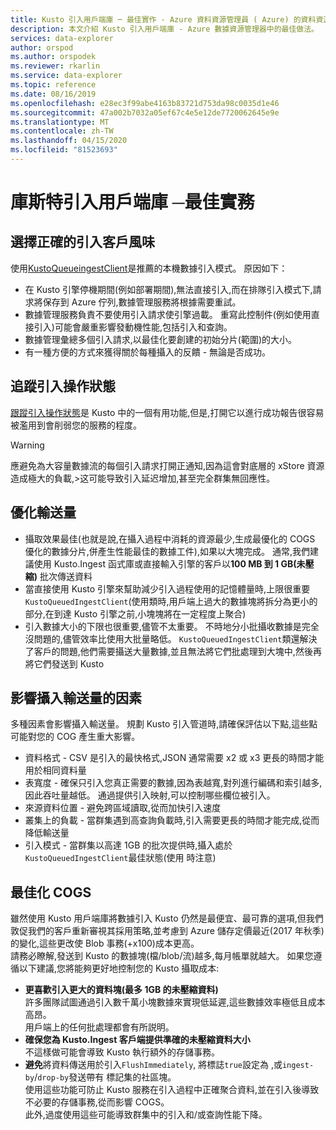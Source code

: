 ```yaml
---
title: Kusto 引入用戶端庫 ─ 最佳實作 - Azure 資料資源管理員 ( Azure) 的資料資源管理員 。微軟文件
description: 本文介紹 Kusto 引入用戶端庫 - Azure 數據資源管理器中的最佳做法。
services: data-explorer
author: orspod
ms.author: orspodek
ms.reviewer: rkarlin
ms.service: data-explorer
ms.topic: reference
ms.date: 08/16/2019
ms.openlocfilehash: e28ec3f99abe4163b83721d753da98c0035d1e46
ms.sourcegitcommit: 47a002b7032a05ef67c4e5e12de7720062645e9e
ms.translationtype: MT
ms.contentlocale: zh-TW
ms.lasthandoff: 04/15/2020
ms.locfileid: "81523693"
---
```

# <a name="kusto-ingest-client-library---best-practices"></a>庫斯特引入用戶端庫 ─最佳實務

## <a name="choosing-the-right-ingestclient-flavor"></a>選擇正確的引入客戶風味
使用[KustoQueueingestClient](kusto-ingest-client-reference.md#interface-ikustoqueuedingestclient)是推薦的本機數據引入模式。 原因如下：
* 在 Kusto 引擎停機期間(例如部署期間),無法直接引入,而在排隊引入模式下,請求將保存到 Azure 佇列,數據管理服務將根據需要重試。
* 數據管理服務負責不要使用引入請求使引擎過載。 重寫此控制件(例如使用直接引入)可能會嚴重影響發動機性能,包括引入和查詢。
* 數據管理彙總多個引入請求,以最佳化要創建的初始分片(範圍)的大小。
* 有一種方便的方式來獲得關於每種攝入的反饋 - 無論是否成功。

## <a name="tracking-ingest-operation-status"></a>追蹤引入操作狀態
[跟蹤引入操作狀態](kusto-ingest-client-status.md#tracking-ingestion-status-kustoqueuedingestclient)是 Kusto 中的一個有用功能,但是,打開它以進行成功報告很容易被濫用到會削弱您的服務的程度。<BR>

> [!WARNING]
> 應避免為大容量數據流的每個引入請求打開正通知,因為這會對底層的 xStore 資源造成極大的負載,>这可能导致引入延迟增加,甚至完全群集無回應性。

## <a name="optimizing-for-throughput"></a>優化輸送量
* 攝取效果最佳(也就是說,在攝入過程中消耗的資源最少,生成最優化的 COGS 優化的數據分片,併產生性能最佳的數據工件),如果以大塊完成。 通常,我們建議使用 Kusto.Ingest 函式庫或直接輸入引擎的客戶以**100 MB 到 1 GB(未壓縮)** 批次傳送資料
* 當直接使用 Kusto 引擎來幫助減少引入過程使用的記憶體量時,上限很重要`KustoQueuedIngestClient`(使用類時,用戶端上過大的數據塊將拆分為更小的部分,在到達 Kusto 引擎之前,小塊塊將在一定程度上聚合)
* 引入數據大小的下限也很重要,儘管不太重要。 不時地分小批攝收數據是完全沒問題的,儘管效率比使用大批量略低。 `KustoQueuedIngestClient`類還解決了客戶的問題,他們需要攝送大量數據,並且無法將它們批處理到大塊中,然後再將它們發送到 Kusto

## <a name="factors-impacting-ingestion-throughput"></a>影響攝入輸送量的因素
多種因素會影響攝入輸送量。 規劃 Kusto 引入管道時,請確保評估以下點,這些點可能對您的 COG 產生重大影響。
* 資料格式 - CSV 是引入的最快格式,JSON 通常需要 x2 或 x3 更長的時間才能用於相同資料量
* 表寬度 - 確保只引入您真正需要的數據,因為表越寬,對列進行編碼和索引越多,因此吞吐量越低。
    通過提供引入映射,可以控制哪些欄位被引入。
* 來源資料位置 - 避免跨區域讀取,從而加快引入速度
* 叢集上的負載 - 當群集遇到高查詢負載時,引入需要更長的時間才能完成,從而降低輸送量
* 引入模式 - 當群集以高達 1GB 的批次提供時,攝入處於`KustoQueuedIngestClient`最佳狀態(使用 時注意)

## <a name="optimizing-for-cogs"></a>最佳化 COGS
雖然使用 Kusto 用戶端庫將數據引入 Kusto 仍然是最便宜、最可靠的選項,但我們敦促我們的客戶重新審視其採用策略,並考慮到 Azure 儲存定價最近(2017 年秋季)的變化,這些更改使 Blob 事務(+x100)成本更高。
<BR>
請務必瞭解,發送到 Kusto 的數據塊(檔/blob/流)越多,每月帳單就越大。
如果您遵循以下建議,您將能夠更好地控制您的 Kusto 攝取成本:
* **更喜歡引入更大的資料塊(最多 1GB 的未壓縮資料)**<br>
    許多團隊試圖通過引入數千萬小塊數據來實現低延遲,這些數據效率極低且成本高昂。<br>
    用戶端上的任何批處理都會有所説明。 
* **確保您為 Kusto.Ingest 客戶端提供準確的未壓縮資料大小**<br>
    不這樣做可能會導致 Kusto 執行額外的存儲事務。
* **避免**將資料傳送用於引入`FlushImmediately`, 將標誌`true`設定為 ,或`ingest-by`/`drop-by`發送帶有 標記集的社區塊。<br>
    使用這些功能可防止 Kusto 服務在引入過程中正確聚合資料,並在引入後導致不必要的存儲事務,從而影響 COGS。<br>
    此外,過度使用這些可能導致群集中的引入和/或查詢性能下降。<br>
    